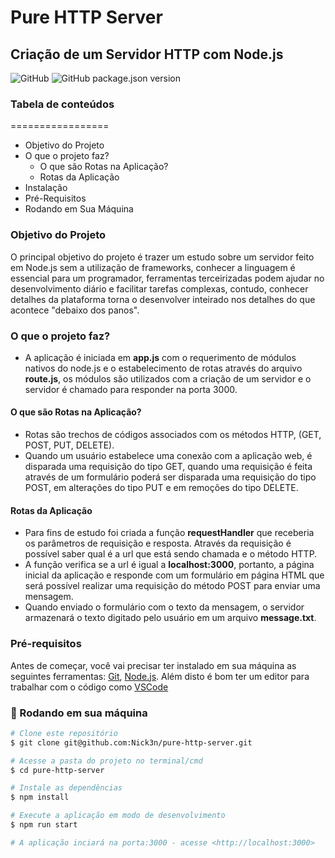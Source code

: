 # Pure HTTP Server
## Criação de um Servidor HTTP com Node.js
![GitHub](https://img.shields.io/github/license/Nick3n/bounce-3d-league)
![GitHub package.json version](https://img.shields.io/github/package-json/v/Nick3n/pure-http-server)

### Tabela de conteúdos
=================
 * Objetivo do Projeto
 * O que o projeto faz?
    * O que são Rotas na Aplicação?
    * Rotas da Aplicação
 * Instalação
 * Pré-Requisitos
 * Rodando em Sua Máquina

### Objetivo do Projeto

O principal objetivo do projeto é trazer um estudo sobre um servidor feito em Node.js sem a utilização de frameworks, conhecer a linguagem é essencial para um programador, ferramentas terceirizadas podem ajudar no desenvolvimento diário e facilitar tarefas complexas, contudo, conhecer detalhes da plataforma torna o desenvolver inteirado nos detalhes do que acontece "debaixo dos panos".

### O que o projeto faz?

- A aplicação é iniciada em **app.js** com o requerimento de módulos nativos do node.js e o estabelecimento de rotas através do arquivo **route.js**, os módulos são utilizados com a criação de um servidor e o servidor é chamado para responder na porta 3000.

#### O que são Rotas na Aplicação?

- Rotas são trechos de códigos associados com os métodos HTTP, (GET, POST, PUT, DELETE).
- Quando um usuário estabelece uma conexão com a aplicação web, é disparada uma requisição do tipo GET, quando uma requisição é feita através de um formulário poderá ser disparada uma requisição do tipo POST, em alterações do tipo PUT e em remoções do tipo DELETE.

#### Rotas da Aplicação

- Para fins de estudo foi criada a função **requestHandler** que receberia os parâmetros de requisição e resposta. Através da requisição é possível saber qual é a url que está sendo chamada e o método HTTP.
- A função verifica se a url é igual a **localhost:3000**, portanto, a página inicial da aplicação e responde com um formulário em página HTML que será possível realizar uma requisição do método POST para enviar uma mensagem.
- Quando enviado o formulário com o texto da mensagem, o servidor armazenará o texto digitado pelo usuário em um arquivo **message.txt**.

### Pré-requisitos

Antes de começar, você vai precisar ter instalado em sua máquina as seguintes ferramentas:
[Git](https://git-scm.com), [Node.js](https://nodejs.org/en/). 
Além disto é bom ter um editor para trabalhar com o código como [VSCode](https://code.visualstudio.com/)

### 🎲 Rodando em sua máquina

```bash
# Clone este repositório
$ git clone git@github.com:Nick3n/pure-http-server.git

# Acesse a pasta do projeto no terminal/cmd
$ cd pure-http-server

# Instale as dependências
$ npm install

# Execute a aplicação em modo de desenvolvimento
$ npm run start

# A aplicação inciará na porta:3000 - acesse <http://localhost:3000>
```